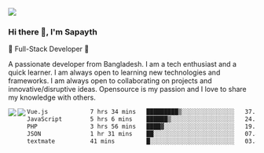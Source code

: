 <!-- **sapayth/sapayth** is a ✨ _special_ ✨ repository because its `README.md` (this file) appears on your GitHub profile.

Here are some ideas to get you started:

- 🔭 I’m currently working on ...
- 🌱 I’m currently learning ...
- 👯 I’m looking to collaborate on ...
- 🤔 I’m looking for help with ...
- 💬 Ask me about ...
- 📫 How to reach me: ...
- 😄 Pronouns: ...
- ⚡ Fun fact: ...
-->
![](https://user-images.githubusercontent.com/74038190/226190894-18e959ba-d458-4a94-ac44-790190f2a947.gif)
### Hi there 👋, I'm Sapayth

🚀 Full-Stack Developer 🚀

A passionate developer from Bangladesh. I am a tech enthusiast and a quick learner. I am always open to learning new technologies and frameworks. I am always open to collaborating on projects and innovative/disruptive ideas. Opensource is my passion and I love to share my knowledge with others.

<div>
<a href="https://github.com/sapayth/github-readme-stats">
  <img align="left" src="https://github-readme-stats.vercel.app/api?username=sapayth&show_icons=true&count_private=true" />
</a>
<a href="https://github.com/sapayth/github-readme-stats">
  <img align="left" src="https://github-readme-stats.vercel.app/api/top-langs/?username=sapayth" />
</a>
</div>
<!--START_SECTION:waka-->

```txt
Vue.js            7 hrs 34 mins   █████████▒░░░░░░░░░░░░░░░   37.02 %
JavaScript        5 hrs 6 mins    ██████▒░░░░░░░░░░░░░░░░░░   24.98 %
PHP               3 hrs 56 mins   ████▓░░░░░░░░░░░░░░░░░░░░   19.26 %
JSON              1 hr 31 mins    ██░░░░░░░░░░░░░░░░░░░░░░░   07.42 %
textmate          41 mins         █░░░░░░░░░░░░░░░░░░░░░░░░   03.41 %
```

<!--END_SECTION:waka-->
